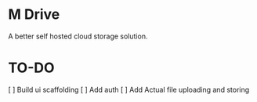 # M Drive

A better self hosted cloud storage solution.

# TO-DO

[ ] Build ui scaffolding
[ ] Add auth
[ ] Add Actual file uploading and storing

